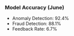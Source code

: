 ### Model Accuracy (June)
- Anomaly Detection: 92.4%
- Fraud Detection: 88.1%
- Feedback Rate: 6.7%
